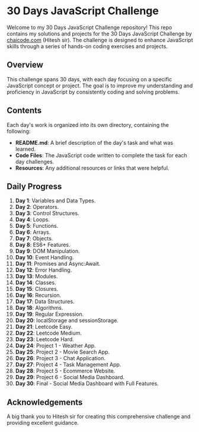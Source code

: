# 30 Days JavaScript Challenge

Welcome to my 30 Days JavaScript Challenge repository! This repo contains my solutions and projects for the 30 Days JavaScript Challenge by [chaicode.com](https://chaicode.com) (Hitesh sir). The challenge is designed to enhance JavaScript skills through a series of hands-on coding exercises and projects.

## Overview

This challenge spans 30 days, with each day focusing on a specific JavaScript concept or project. The goal is to improve my understanding and proficiency in JavaScript by consistently coding and solving problems.

## Contents

Each day's work is organized into its own directory, containing the following:

- **README.md**: A brief description of the day's task and what was learned.
- **Code Files**: The JavaScript code written to complete the task for each day challenges.
- **Resources**: Any additional resources or links that were helpful.

## Daily Progress

1. **Day 1**: Variables and Data Types.
2. **Day 2**: Operators.
3. **Day 3**: Control Structures.
4. **Day 4**: Loops.
5. **Day 5**: Functions.
6. **Day 6**: Arrays.
7. **Day 7**: Objects.
8. **Day 8**: ES6+ Features.
9. **Day 9**: DOM Manipulation.
10. **Day 10**: Event Handling.
11. **Day 11**: Promises and Async:Await.
12. **Day 12**: Error Handling.
13. **Day 13**: Modules.
14. **Day 14**: Classes.
15. **Day 15**: Closures.
16. **Day 16**: Recursion.
17. **Day 17**: Data Structures.
18. **Day 18**: Algorithms.
19. **Day 19**: Regular Expression.
20. **Day 20**: localStorage and sessionStorage.
21. **Day 21**: Leetcode Easy.
22. **Day 22**: Leetcode Medium.
23. **Day 23**: Leetcode Hard.
24. **Day 24**: Project 1 - Weather App.
25. **Day 25**: Project 2 - Movie Search App.
26. **Day 26**: Project 3 - Chat Application.
27. **Day 27**: Project 4 - Task Management App.
28. **Day 28**: Project 5 - Ecommerce Website.
29. **Day 29**: Project 6 - Social Media Dashboard.
30. **Day 30**: Final - Social Media Dashboard with Full Features.


## Acknowledgements
A big thank you to Hitesh sir for creating this comprehensive challenge and providing excellent guidance.